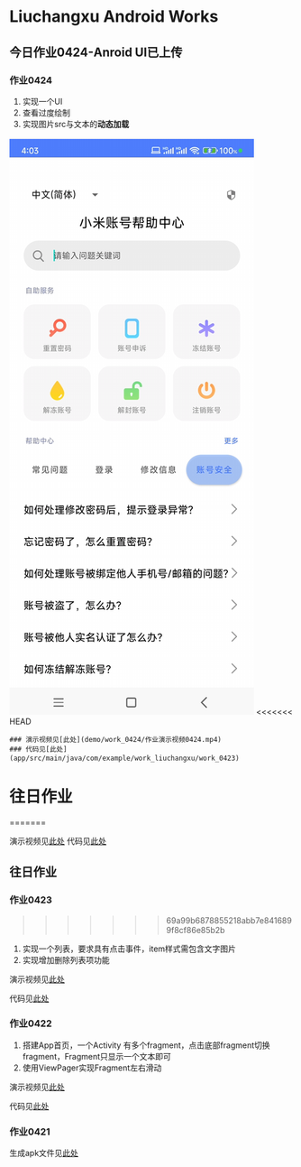 # Liuchangxu Android Works

## 今日作业0424-Anroid UI已上传

### 作业0424

1. 实现一个UI
2. 查看过度绘制
3. 实现图片src与文本的**动态加载**

![实现的界面](demo/work_0424/作业展示0424.png)
<<<<<<< HEAD
```
### 演示视频见[此处](demo/work_0424/作业演示视频0424.mp4)
### 代码见[此处](app/src/main/java/com/example/work_liuchangxu/work_0423)
```
# 往日作业
=======

演示视频见[此处](demo/work_0424/作业演示视频0424.mp4)
代码见[此处](app/src/main/java/com/example/work_liuchangxu/work_0423)

## 往日作业

### 作业0423
>>>>>>> 69a99b6878855218abb7e8416899f8cf86e85b2b

1. 实现一个列表，要求具有点击事件，item样式需包含文字图片
2. 实现增加删除列表项功能

演示视频见[此处](demo/work_0423/作业演示视频0423.mp4)

代码见[此处](app/src/main/java/com/example/work_liuchangxu/work_0423)

### 作业0422

1. 搭建App首页，一个Activity 有多个fragment，点击底部fragment切换fragment，Fragment只显示一个文本即可
2. 使用ViewPager实现Fragment左右滑动

演示视频见[此处](demo/work_0422/作业演示视频0422.mp4)

代码见[此处](app/src/main/java/com/example/work_liuchangxu/work_0422)

### 作业0421

生成apk文件见[此处](demo/work_0421)
